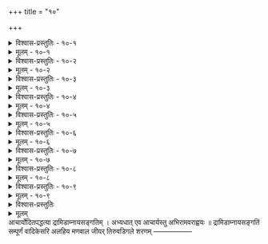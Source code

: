 +++
title = "१०"

+++

<details><summary>विश्वास-प्रस्तुतिः - १०-१</summary>

आद्ये अन्तिमस्य शतकस्य मुनिः स्वयात्रां  
निश्चित्य वर्त्मनि सहायम् अपेक्षमाणः ।  
आप्तं हितज्ञम् अहितच्छिदम् अम्बुजाक्षम्  
मोहूरधीशमुरवैरिणम् आश्रयत् सः ॥ १०-१ ॥
</details>

<details><summary>मूलम् - १०-१</summary>

आद्ये अन्तिमस्य शतकस्य मुनिः स्वयात्रां  
निश्चित्य वर्त्मनि सहायम् अपेक्षमाणः ।  
आप्तं हितज्ञम् अहितच्छिदम् अम्बुजाक्षम्  
मोहूरधीशमुरवैरिणम् आश्रयत् सः ॥ १०-१ ॥
</details>

<details><summary>विश्वास-प्रस्तुतिः - १०-२</summary>

वैकुण्ठम् एत्य करणीयम् अशेषदास्यम्  
अत्रैव केवलम् अनन्तपुरे विधित्सन् ।  
प्राप्यत्वम् अन्यदुरितौघ निवर्तनं च  
प्राचीकशत् तनुभृतां शठजित् द्वितीये ॥ १०-२ ॥
</details>

<details><summary>मूलम् - १०-२</summary>

वैकुण्ठम् एत्य करणीयम् अशेषदास्यम्  
अत्रैव केवलम् अनन्तपुरे विधित्सन् ।  
प्राप्यत्वम् अन्यदुरितौघ निवर्तनं च  
प्राचीकशत् तनुभृतां शठजित् द्वितीये ॥ १०-२ ॥
</details>

<details><summary>विश्वास-प्रस्तुतिः - १०-३</summary>

गोपीवियुक्तम् अपि गोचपलं वियुक्तं  
दास्यं तमपि अचिरमेव हरिं निजेष्टम् ।  
स्वोपेक्षकं तम् अतिशङ्क्य मुनिः स तेन  
विस्रम्भितो विपुलतृष्णतया तृतीये ॥ १०-३ ॥
</details>

<details><summary>मूलम् - १०-३</summary>

गोपीवियुक्तम् अपि गोचपलं वियुक्तं  
दास्यं तमपि अचिरमेव हरिं निजेष्टम् ।  
स्वोपेक्षकं तम् अतिशङ्क्य मुनिः स तेन  
विस्रम्भितो विपुलतृष्णतया तृतीये ॥ १०-३ ॥
</details>

<details><summary>विश्वास-प्रस्तुतिः - १०-४</summary>

आसक्तिनिश्चययुतः स्वफलागमस्य  
स्वार्थात् परार्थपरधीर्अनुकम्पया सः ।  
उज्जीवनाय जगताम् उपदिष्टपूर्वाम्  
भक्तिं हरौ फलयुतां निजगाद तुर्ये ॥ १०-४ ॥
</details>

<details><summary>मूलम् - १०-४</summary>

आसक्तिनिश्चययुतः स्वफलागमस्य  
स्वार्थात् परार्थपरधीर्अनुकम्पया सः ।  
उज्जीवनाय जगताम् उपदिष्टपूर्वाम्  
भक्तिं हरौ फलयुतां निजगाद तुर्ये ॥ १०-४ ॥
</details>

<details><summary>विश्वास-प्रस्तुतिः - १०-५</summary>

कृष्णस्य पादयुगलम् प्रतिभावनीयं  
जिज्ञासितं जगति भक्तिसमुत्सुकानाम् ।  
प्राप्तौ त्वरातिशयवान् मितसूक्तिजालैः  
भक्तेः शरीरमपि पञ्चमतो जगाद ॥ १०-५ ॥
</details>

<details><summary>मूलम् - १०-५</summary>

कृष्णस्य पादयुगलम् प्रतिभावनीयं  
जिज्ञासितं जगति भक्तिसमुत्सुकानाम् ।  
प्राप्तौ त्वरातिशयवान् मितसूक्तिजालैः  
भक्तेः शरीरमपि पञ्चमतो जगाद ॥ १०-५ ॥
</details>

<details><summary>विश्वास-प्रस्तुतिः - १०-६</summary>

वैकुण्ठधामनि विवेशयिषुं स्वमीशं  
तच्च स्वकीयविधिनैव विधातुकामम् ।  
पश्यन् मुनिः प्रमुदितोऽनुबभूव षष्ठे  
वाञ्छाधिकाः स्वविषयोपकृतीस् तदीयाः ॥ १०-६ ॥
</details>

<details><summary>मूलम् - १०-६</summary>

वैकुण्ठधामनि विवेशयिषुं स्वमीशं  
तच्च स्वकीयविधिनैव विधातुकामम् ।  
पश्यन् मुनिः प्रमुदितोऽनुबभूव षष्ठे  
वाञ्छाधिकाः स्वविषयोपकृतीस् तदीयाः ॥ १०-६ ॥
</details>

<details><summary>विश्वास-प्रस्तुतिः - १०-७</summary>

अस्मिन् उपैमि अमुम् इति स्वशरीरलोल-  
तद्दोषमुग्धमपि तत्त्यजने स्वयाज्ञाम् ।  
सार्थां चिकीर्षुम् अधिगम्य हरिं तदीये  
शीले मुनिः स खलु सप्तमतो ममज्ज॥ १०-७ ॥
</details>

<details><summary>मूलम् - १०-७</summary>

अस्मिन् उपैमि अमुम् इति स्वशरीरलोल-  
तद्दोषमुग्धमपि तत्त्यजने स्वयाज्ञाम् ।  
सार्थां चिकीर्षुम् अधिगम्य हरिं तदीये  
शीले मुनिः स खलु सप्तमतो ममज्ज॥ १०-७ ॥
</details>

<details><summary>विश्वास-प्रस्तुतिः - १०-८</summary>

व्यामोहम् आत्मनि विलोक्य विभोर्अवेलम्  
अत्यादरे मयि कथं त्वमनादरः प्राक् ।  
हेतुं वद उचितम् इह इत्यनुपृच्छ्य चैनं  
दत्तोत्तरो मुनिर्अनेन च अष्टमे अभूत् ॥ १०-८ ॥
</details>

<details><summary>मूलम् - १०-८</summary>

व्यामोहम् आत्मनि विलोक्य विभोर्अवेलम्  
अत्यादरे मयि कथं त्वमनादरः प्राक् ।  
हेतुं वद उचितम् इह इत्यनुपृच्छ्य चैनं  
दत्तोत्तरो मुनिर्अनेन च अष्टमे अभूत् ॥ १०-८ ॥
</details>

<details><summary>विश्वास-प्रस्तुतिः - १०-९</summary>

सत्कारम् अध्वनि सुरैरपि सन्निकृष्टे  
प्रत्युद्गतिम् परमधाम्नि जनैस् तदीयैः ।  
तत्र स्थितिं सुखमयीं च हरिप्रियाणाम्  
आसादितो मुनिरभूत् नवमे शठारिः॥ १०-९ ॥
</details>

<details><summary>मूलम् - १०-९</summary>

सत्कारम् अध्वनि सुरैरपि सन्निकृष्टे  
प्रत्युद्गतिम् परमधाम्नि जनैस् तदीयैः ।  
तत्र स्थितिं सुखमयीं च हरिप्रियाणाम्  
आसादितो मुनिरभूत् नवमे शठारिः॥ १०-९ ॥
</details>

<details><summary>विश्वास-प्रस्तुतिः</summary>

तद्दर्शनं च मनसैव न चक्षुषा इति  
भक्त्यायुतः परमया भगवान् शठारिः ।  
पद्माज्ञया भगवतः परिहृत्य मान्द्यं  
स्वाभीष्टम् अच्युतपदं दशमे प्रपेदे ॥ १०–१० ॥
</details>

<details><summary>मूलम्</summary>

तद्दर्शनं च मनसैव न चक्षुषा इति  
भक्त्यायुतः परमया भगवान् शठारिः ।  
पद्माज्ञया भगवतः परिहृत्य मान्द्यं  
स्वाभीष्टम् अच्युतपदं दशमे प्रपेदे ॥ १०–१० ॥
</details>
आचार्योदितपद्धत्या द्रामिडाम्नायसङ्गतिम् ।  
अभ्यधात् एव आचार्यस्तु अभिरामवराह्वयः ॥  
द्रामिडाम्नायसङ्गतिं सम्पूर्णं  
वादिकेसरि अलहिय मणवाल जीयर् तिरुवडिगले शरणम्  
—————–  
